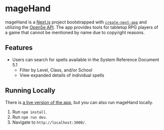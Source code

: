 # mageHand

mageHand is a [Next.js](https://nextjs.org/) project bootstrapped with [`create-next-app`](https://github.com/vercel/next.js/tree/canary/packages/create-next-app) and utilizing the [Open5e API](https://open5e.com/). The app provides tools for tabletop RPG players of a game that cannot be mentioned by name due to copyright reasons.

## Features
- Users can search for spells available in the System Reference Document 5.1
  - Filter by Level, Class, and/or School
  - View expanded details of individual spells

## Running Locally

There is [a live version of the app](https://magehand.vercel.app/), but you can also run mageHand locally.

1. Run `npm install`.
2. Run `npm run dev`.
3. Navigate to `http://localhost:3000/`.
